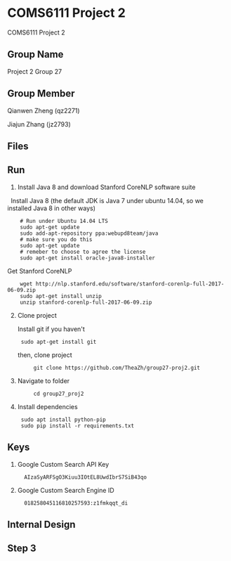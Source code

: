 # COMS6111 Project 2
COMS6111 Project 2

Group Name
--------
Project 2 Group 27

Group Member
--------
   Qianwen Zheng (qz2271)

   Jiajun Zhang (jz2793)

Files
--------
	
  


Run
--------
1. Install Java 8 and download Stanford CoreNLP software suite


   Install Java 8 (the default JDK is Java 7 under ubuntu 14.04, so we installed Java 8 in other ways)


		# Run under Ubuntu 14.04 LTS
		sudo apt-get update
		sudo add-apt-repository ppa:webupd8team/java
		# make sure you do this
		sudo apt-get update
		# remeber to choose to agree the license
		sudo apt-get install oracle-java8-installer 

   Get Stanford CoreNLP


		wget http://nlp.stanford.edu/software/stanford-corenlp-full-2017-06-09.zip
		sudo apt-get install unzip
		unzip stanford-corenlp-full-2017-06-09.zip        
		

2. Clone project   
        
	
      Install git if you haven't

	
		sudo apt-get install git
	
	
      then, clone project
      
      
        	git clone https://github.com/TheaZh/group27-proj2.git
       
       
3. Navigate to folder
      
        	cd group27_proj2
   
4. Install dependencies
  
		sudo apt install python-pip
		sudo pip install -r requirements.txt


Keys
--------
1. Google Custom Search API Key

         AIzaSyARFSgO3Kiuu3IOtEL8UwdIbrS7SiB43qo

2. Google Custom Search Engine ID

         018258045116810257593:z1fmkqqt_di

Internal Design
---------


Step 3
--------



